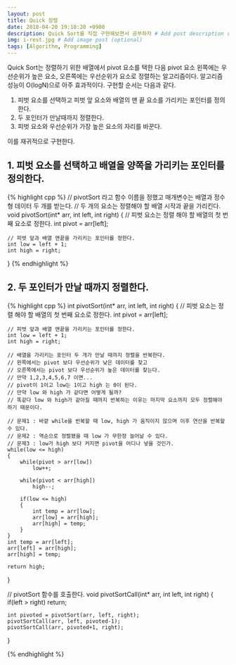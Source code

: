 ```yaml
---
layout: post
title: Quick 정렬
date: 2018-04-20 19:10:20 +0900
description: Quick Sort를 직접 구현해보면서 공부하자 # Add post description (optional)
img: i-rest.jpg # Add image post (optional)
tags: [Algorithm, Programming]
---
```

Quick Sort는 정렬하기 위한 배열에서 pivot 요소를 택한 다음 pivot 요소 왼쪽에는 우선순위가 높은 요소, 오른쪽에는 우선순위가 요소로 정렬하는 알고리즘이다. 알고리즘 성능이 O(logN)으로 아주 효과적이다. 구현할 순서는 다음과 같다.

1. 피벗 요소를 선택하고 피벗 앞 요소와 배열의 맨 끝 요소를 가리키는 포인터를 정의한다.
2. 두 포인터가 만날때까지 정렬한다.
3. 피벗 요소와 우선순위가 가장 높은 요소의 자리를 바꾼다.

이를 재귀적으로 구현한다.

## 1. 피벗 요소를 선택하고 배열을 양쪽을 가리키는 포인터를 정의한다.
{% highlight cpp %}
// pivotSort 라고 함수 이름을 정했고 매개변수는 배열과 정수형 데이터 두 개를 받는다.
// 두 개의 요소는 정렬해야 할 배열 시작과 끝을 가리킨다.
void pivotSort(int* arr, int left, int right)
{
    // 피벗 요소는 정렬 해야 할 배열의 첫 번째 요소로 정한다.
    int pivot = arr[left];
    
    // 피벗 앞과 배열 맨끝을 가리키는 포인터를 정한다.
    int low = left + 1;
    int high = right;
}
{% endhighlight %}

## 2. 두 포인터가 만날 때까지 정렬한다.
{% highlight cpp %}
int pivotSort(int* arr, int left, int right)
{
    // 피벗 요소는 정렬 해야 할 배열의 첫 번째 요소로 정한다.
    int pivot = arr[left];
    
    // 피벗 앞과 배열 맨끝을 가리키는 포인터를 정한다.
    int low = left + 1;
    int high = right;

    // 배열을 가리키는 포인터 두 개가 만날 때까지 정렬을 반복한다.
    // 왼쪽에서는 pivot 보다 우선순위가 낮은 데이터를 찾고
    // 오른쪽에서는 pivot 보다 우선순위가 높은 데이터를 찾는다.
    // 만약 1,2,3,4,5,6,7 이면...
    // pivot이 1이고 low는 1이고 high 는 0이 된다.
    // 만약 low 와 high 가 같다면 어떻게 될까?
    // 똑같다 low 와 high가 같아질 때까지 반복하는 이유는 마지막 요소까지 모두 정렬해야 하기 때문이다.

    // 문제1 : 바깥 while을 반복할 때 low, high 가 움직이지 않으며 이후 연산을 반복할 수 있다.
    // 문제2 : 역순으로 정렬됐을 때 low 가 무한정 늘어날 수 있다.
    // 문제3 : low가 high 보다 커지면 pivot을 어디나 넣을 것인가.
    while(low <= high)
    {
        while(pivot > arr[low])
            low++;

        while(pivot < arr[high])
            high--;
        
        if(low <= high)
        {
            int temp = arr[low];
            arr[low] = arr[high];
            arr[high] = temp;
        }
    }
    int temp = arr[left];
    arr[left] = arr[high];
    arr[high] = temp;

    return high; 
}

// pivotSort 함수를 호출한다.
void pivotSortCall(int* arr, int left, int right)
{
    if(left > right)
        return;

    int pivoted = pivotSort(arr, left, right);
    pivotSortCall(arr, left, pivoted-1);
    pivotSortCall(arr, pivoted+1, right);
}

{% endhighlight %}


